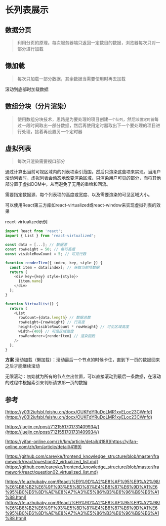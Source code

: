 # 长列表展示

## 数据分页
> 利用分页的原理，每次服务器端只返回一定数目的数据，浏览器每次只对一部分进行加载

## 懒加载
> 每次只加载一部分数据，其余数据当需要使用时再去加载

滚动到底部时加载数据

## 数组分块（分片渲染）
> 使用数组分块技术，思路是为要处理的项目创建`一个队列`，然后`设置定时器`每过一段时间取出一部分数据，然后再使用定时器取出下一个要处理的项目进行处理，接着再设置另一个定时器


## 虚拟列表
> 每次只渲染需要视口部分

通过计算出当前可视区域内的列表项索引范围，然后只渲染这些项来实现。当用户滚动列表时，虚拟列表会动态地改变渲染区域，只渲染用户可见的部分，而将其他部分置于虚拟DOM中，从而避免了无用的重绘和回流。

需要指定数据源、每个列表项的高度或宽度、以及需要渲染的可见区域大小。

可以使用React第三方库如react-virtualized或react-window来实现虚拟列表的效果

react-virtualized示例
```js
import React from 'react';
import { List } from 'react-virtualized';

const data = [...]; // 数据源
const rowHeight = 50; // 每行高度
const visibleRowCount = 5; // 可见行数

function renderItem({ index, key, style }) {
  const item = data[index]; // 获取当前项数据
  return (
    <div key={key} style={style}>
      {item.name}
    </div>
  );
}

function VirtualList() {
  return (
    <List
      rowCount={data.length} // 数据总数
      rowHeight={rowHeight} // 行高度
      height={visibleRowCount * rowHeight} // 可见区域高度
      width={400} // 可见区域宽度
      rowRenderer={renderItem} // 渲染函数
    />
  );
}
```

**方案**
滚动加载（懒加载）：滚动最后一个节点的时候卡住，直到下一页的数据回来之后才能继续滚动

无限滚动：初始就为所有的节点空出位置，可以直接滚动到最后一条数据，在滚动的过程中根据索引来判断请求那一页的数据

## 参考

[https://y03l2iufsbl.feishu.cn/docx/OUKFdYRuDoLMR1xyELoc23CWnfd](https://y03l2iufsbl.feishu.cn/docx/OUKFdYRuDoLMR1xyELoc23CWnfd)


[https://juejin.cn/post/7121551701731409934/](https://juejin.cn/post/7121551701731409934/)

[https://yifan-online.com/zh/km/article/detail/4189](https://yifan-online.com/zh/km/article/detail/4189)

[https://github.com/careyke/frontend_knowledge_structure/blob/master/framework/react/question02_virtualized_list.md](https://github.com/careyke/frontend_knowledge_structure/blob/master/framework/react/question02_virtualized_list.md)

[https://fe.azhubaby.com/React/%E9%9D%A2%E8%AF%95%E9%A2%98/%E6%B8%B2%E6%9F%93%E5%8D%81%E4%B8%87%E6%9D%A1%E6%95%B0%E6%8D%AE%E8%A7%A3%E5%86%B3%E6%96%B9%E6%A1%88.html](https://fe.azhubaby.com/React/%E9%9D%A2%E8%AF%95%E9%A2%98/%E6%B8%B2%E6%9F%93%E5%8D%81%E4%B8%87%E6%9D%A1%E6%95%B0%E6%8D%AE%E8%A7%A3%E5%86%B3%E6%96%B9%E6%A1%88.html)
